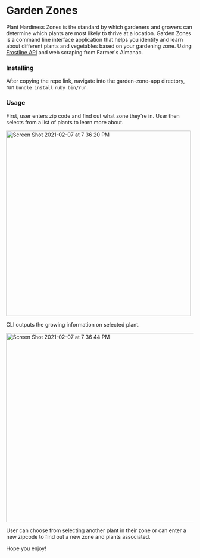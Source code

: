 # Garden Zones

Plant Hardiness Zones is the standard by which gardeners and growers can determine which plants are most likely to thrive at a location. Garden Zones is a command line interface application that helps you identify and learn about different plants and vegetables based on your gardening zone. Using [Frostline API](https://github.com/waldoj/frostline) and web scraping from Farmer's Almanac.

### Installing

After copying the repo link, navigate into the garden-zone-app directory, run `bundle install` `ruby bin/run`.

### Usage

First, user enters zip code and find out what zone they're in. User then selects from a list of plants to learn more about.

<img width="496" alt="Screen Shot 2021-02-07 at 7 36 20 PM" src="https://user-images.githubusercontent.com/70356198/107164186-e8a5b580-697b-11eb-81f9-08be1a22229c.png">

CLI outputs the growing information on selected plant.

<img width="506" alt="Screen Shot 2021-02-07 at 7 36 44 PM" src="https://user-images.githubusercontent.com/70356198/107164225-1be84480-697c-11eb-8a12-fbf9e52f7dfd.png">

User can choose from selecting another plant in their zone or can enter a new zipcode to find out a new zone and plants associated.

Hope you enjoy!
